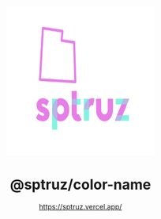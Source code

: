 <div align="center">
  <img src="https://raw.githubusercontent.com/sptruz/color-name/main/assets/logo.svg" alt="@MKAbuMattar/sptruz"
   width="300" height="300"
  />

  <h1>@sptruz/color-name</h1>

<a href="https://sptruz.vercel.app/">https://sptruz.vercel.app/</a>

  <p></p>
</div>
